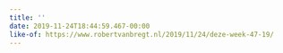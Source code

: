 ```yaml
---
title: ''
date: 2019-11-24T18:44:59.467-00:00
like-of: https://www.robertvanbregt.nl/2019/11/24/deze-week-47-19/
---
```


